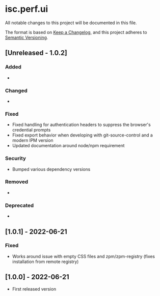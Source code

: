 # isc.perf.ui

All notable changes to this project will be documented in this file.

The format is based on [Keep a Changelog](https://keepachangelog.com/en/1.0.0/),
and this project adheres to [Semantic Versioning](https://semver.org/spec/v2.0.0.html).

## [Unreleased - 1.0.2]

### Added 
-

### Changed
-

### Fixed
- Fixed handling for authentication headers to suppress the browser's credential prompts
- Fixed export behavior when developing with git-source-control and a modern IPM version
- Updated documentation around node/npm requirement

### Security
- Bumped various dependency versions

### Removed
-

### Deprecated
-

## [1.0.1] - 2022-06-21
### Fixed
- Works around issue with empty CSS files and zpm/zpm-registry (fixes installation from remote registry)

## [1.0.0] - 2022-06-21
- First released version

